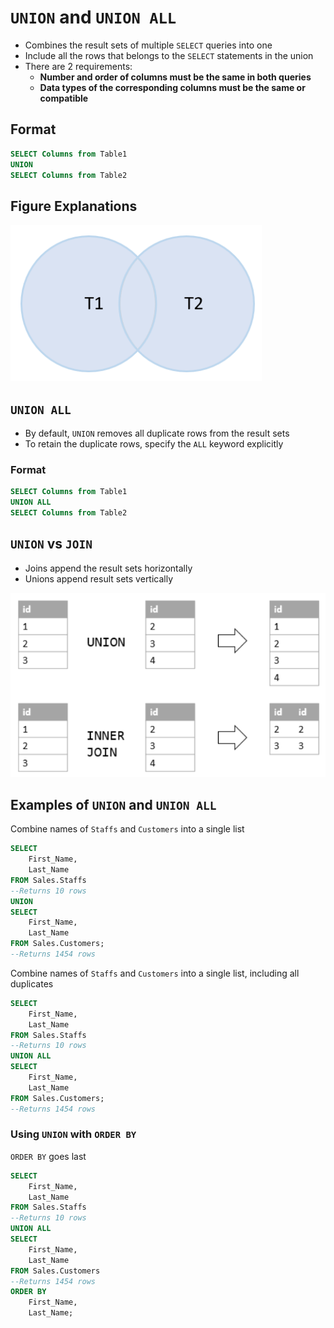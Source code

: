 # `UNION` and `UNION ALL`

- Combines the result sets of multiple `SELECT` queries into one
- Include all the rows that belongs to the `SELECT` statements in the union
- There are 2 requirements:
  - **Number and order of columns must be the same in both queries**
  - **Data types of the corresponding columns must be the same or compatible**

## Format

```sql
SELECT Columns from Table1
UNION
SELECT Columns from Table2
```

## Figure Explanations

<img src="../../figures/venn-diagram-union.png">

## `UNION ALL` 

- By default, `UNION` removes all duplicate rows from the result sets
- To retain the duplicate rows, specify the `ALL` keyword explicitly

### Format

```sql
SELECT Columns from Table1
UNION ALL
SELECT Columns from Table2
```

## `UNION` vs `JOIN`

- Joins append the result sets horizontally
- Unions append result sets vertically

<img src="../../figures/union-vs-join.png">

## Examples of `UNION` and `UNION ALL`

Combine names of `Staffs` and `Customers` into a single list

```sql
SELECT
    First_Name,
    Last_Name
FROM Sales.Staffs
--Returns 10 rows
UNION
SELECT
    First_Name,
    Last_Name
FROM Sales.Customers;
--Returns 1454 rows
```

Combine names of `Staffs` and `Customers` into a single list, including all duplicates

```sql
SELECT
    First_Name,
    Last_Name
FROM Sales.Staffs
--Returns 10 rows
UNION ALL
SELECT
    First_Name,
    Last_Name
FROM Sales.Customers;
--Returns 1454 rows
```

### Using `UNION` with `ORDER BY`

`ORDER BY` goes last

```sql
SELECT
    First_Name,
    Last_Name
FROM Sales.Staffs
--Returns 10 rows
UNION ALL
SELECT
    First_Name,
    Last_Name
FROM Sales.Customers
--Returns 1454 rows
ORDER BY
    First_Name,
    Last_Name;
```